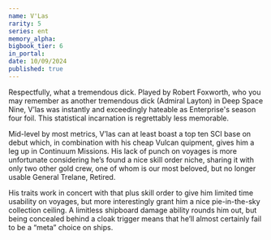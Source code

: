 ```yaml
---
name: V'Las
rarity: 5
series: ent
memory_alpha:
bigbook_tier: 6
in_portal:
date: 10/09/2024
published: true
---
```


Respectfully, what a tremendous dick. Played by Robert Foxworth, who you may remember as another tremendous dick (Admiral Layton) in Deep Space Nine, V’las was instantly and exceedingly hateable as Enterprise's season four foil. This statistical incarnation is regrettably less memorable. 

Mid-level by most metrics, V’las can at least boast a top ten SCI base on debut which, in combination with his cheap Vulcan quipment, gives him a leg up in Continuum Missions. His lack of punch on voyages is more unfortunate considering he’s found a nice skill order niche, sharing it with only two other gold crew, one of whom is our most beloved, but no longer usable General Trelane, Retired.

His traits work in concert with that plus skill order to give him limited time usability on voyages, but more interestingly grant him a nice pie-in-the-sky collection ceiling. A limitless shipboard damage ability rounds him out, but being concealed behind a cloak trigger means that he’ll almost certainly fail to be a “meta” choice on ships.
